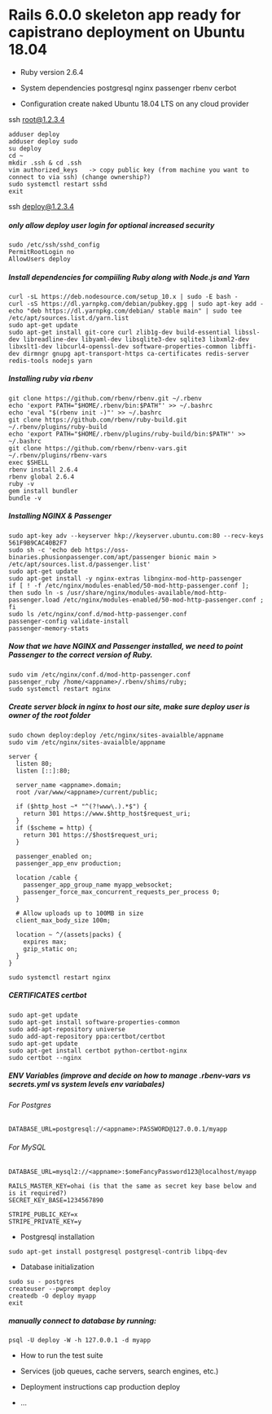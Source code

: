 # Rails 6.0.0 skeleton app ready for capistrano deployment on Ubuntu 18.04

* Ruby version
2.6.4
* System dependencies
postgresql
nginx
passenger
rbenv
cerbot

* Configuration
create naked Ubuntu 18.04 LTS on any cloud provider

ssh root@1.2.3.4
```
adduser deploy
adduser deploy sudo
su deploy
cd ~
mkdir .ssh & cd .ssh
vim authorized_keys   -> copy public key (from machine you want to connect to via ssh) (change ownership?)
sudo systemctl restart sshd
exit
```
ssh deploy@1.2.3.4

##### only allow deploy user login for optional increased security
```
sudo /etc/ssh/sshd_config
PermitRootLogin no
AllowUsers deploy
```

##### Install dependencies for compiiling Ruby along with Node.js and Yarn
```
curl -sL https://deb.nodesource.com/setup_10.x | sudo -E bash -
curl -sS https://dl.yarnpkg.com/debian/pubkey.gpg | sudo apt-key add -
echo "deb https://dl.yarnpkg.com/debian/ stable main" | sudo tee /etc/apt/sources.list.d/yarn.list
sudo apt-get update
sudo apt-get install git-core curl zlib1g-dev build-essential libssl-dev libreadline-dev libyaml-dev libsqlite3-dev sqlite3 libxml2-dev libxslt1-dev libcurl4-openssl-dev software-properties-common libffi-dev dirmngr gnupg apt-transport-https ca-certificates redis-server redis-tools nodejs yarn
```
##### Installing ruby via rbenv 

```
git clone https://github.com/rbenv/rbenv.git ~/.rbenv
echo 'export PATH="$HOME/.rbenv/bin:$PATH"' >> ~/.bashrc
echo 'eval "$(rbenv init -)"' >> ~/.bashrc
git clone https://github.com/rbenv/ruby-build.git ~/.rbenv/plugins/ruby-build
echo 'export PATH="$HOME/.rbenv/plugins/ruby-build/bin:$PATH"' >> ~/.bashrc
git clone https://github.com/rbenv/rbenv-vars.git ~/.rbenv/plugins/rbenv-vars
exec $SHELL
rbenv install 2.6.4
rbenv global 2.6.4
ruby -v
gem install bundler
bundle -v
```

##### Installing NGINX & Passenger
```
sudo apt-key adv --keyserver hkp://keyserver.ubuntu.com:80 --recv-keys 561F9B9CAC40B2F7
sudo sh -c 'echo deb https://oss-binaries.phusionpassenger.com/apt/passenger bionic main > /etc/apt/sources.list.d/passenger.list'
sudo apt-get update
sudo apt-get install -y nginx-extras libnginx-mod-http-passenger
if [ ! -f /etc/nginx/modules-enabled/50-mod-http-passenger.conf ]; then sudo ln -s /usr/share/nginx/modules-available/mod-http-passenger.load /etc/nginx/modules-enabled/50-mod-http-passenger.conf ; fi
sudo ls /etc/nginx/conf.d/mod-http-passenger.conf
passenger-config validate-install
passenger-memory-stats
```

##### Now that we have NGINX and Passenger installed, we need to point Passenger to the correct version of Ruby.
```
sudo vim /etc/nginx/conf.d/mod-http-passenger.conf
passenger_ruby /home/<appname>/.rbenv/shims/ruby;
sudo systemctl restart nginx
```

##### Create server block in nginx to host our site, make sure deploy user is owner of the root folder
```
sudo chown deploy:deploy /etc/nginx/sites-avaialble/appname
sudo vim /etc/nginx/sites-avaialble/appname
```

```
server {
  listen 80;
  listen [::]:80;

  server_name <appname>.domain;
  root /var/www/<appname>/current/public;

  if ($http_host ~* "^(?!www\.).*$") {
    return 301 https://www.$http_host$request_uri;
  }
  if ($scheme = http) {
    return 301 https://$host$request_uri;
  }

  passenger_enabled on;
  passenger_app_env production;

  location /cable {
    passenger_app_group_name myapp_websocket;
    passenger_force_max_concurrent_requests_per_process 0;
  }

  # Allow uploads up to 100MB in size
  client_max_body_size 100m;

  location ~ ^/(assets|packs) {
    expires max;
    gzip_static on;
  }
}
```

`sudo systemctl restart nginx`

##### CERTIFICATES certbot

```
sudo apt-get update
sudo apt-get install software-properties-common
sudo add-apt-repository universe
sudo add-apt-repository ppa:certbot/certbot
sudo apt-get update
sudo apt-get install certbot python-certbot-nginx
sudo certbot --nginx
```

##### ENV Variables (improve and decide on how to manage .rbenv-vars vs secrets.yml vs system levels env variabales)
###### For Postgres
`DATABASE_URL=postgresql://<appname>:PASSWORD@127.0.0.1/myapp`

###### For MySQL
`DATABASE_URL=mysql2://<appname>:$omeFancyPassword123@localhost/myapp`
```
RAILS_MASTER_KEY=ohai (is that the same as secret key base below and is it required?)
SECRET_KEY_BASE=1234567890

STRIPE_PUBLIC_KEY=x
STRIPE_PRIVATE_KEY=y
```

* Postgresql installation
```
sudo apt-get install postgresql postgresql-contrib libpq-dev
```

* Database initialization
```
sudo su - postgres
createuser --pwprompt deploy
createdb -O deploy myapp
exit
```

##### manually connect to database by running: 
`psql -U deploy -W -h 127.0.0.1 -d myapp`

* How to run the test suite

* Services (job queues, cache servers, search engines, etc.)

* Deployment instructions
cap production deploy
* ...
